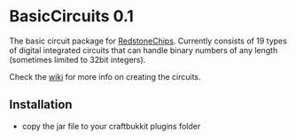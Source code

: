 BasicCircuits 0.1
==================

The basic circuit package for [RedstoneChips](http://github.com/eisental/RedstoneChips). 
Currently consists of 19 types of digital integrated circuits that can handle binary numbers of any length (sometimes limited to 32bit integers). 

Check the [wiki](https://github.com/eisental/BasicCircuits/wiki/BasicCircuits-) for more info on creating the circuits.

Installation
-------------
   * copy the jar file to your craftbukkit plugins folder


